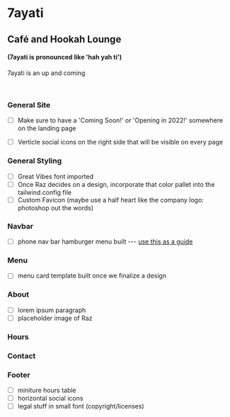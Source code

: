 # 7ayati

## Café and Hookah Lounge

#### (7ayati is pronounced like 'hah yah ti')
7ayati is an up and coming

<br>

### General Site
- [ ] Make sure to have a 'Coming Soon!' or 'Opening in 2022!' somewhere on the landing page
- [ ] Verticle social icons on the right side that will be visible on every page


### General Styling
- [ ] Great Vibes font imported
- [ ] Once Raz decides on a design, incorporate that color pallet into the tailwind.config file
- [ ] Custom Favicon (maybe use a half heart like the company logo: photoshop out the words)

### Navbar

-   [ ] phone nav bar hamburger menu built --- [use this as a guide](https://dev.to/andrewespejo/how-to-design-a-simple-and-beautiful-navbar-using-nextjs-and-tailwindcss-26p1)

### Menu
- [ ] menu card template built once we finalize a design

### About
- [ ] lorem ipsum paragraph
- [ ] placeholder image of Raz

### Hours

### Contact

### Footer
- [ ] miniture hours table
- [ ] horizontal social icons
- [ ] legal stuff in small font (copyright/licenses)